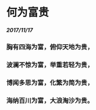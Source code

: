 # 何为富贵
##### 2017/11/17
### 胸有四海为富，俯仰天地为贵，
### 波澜不惊为富，举重若轻为贵，
### 博闻多思为富，化繁为简为贵，
### 海纳百川为富，大浪淘沙为贵。

